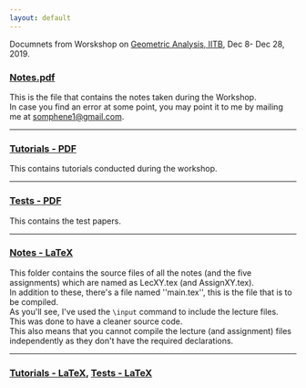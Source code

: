 ```yaml
---
layout: default
---
```

Documnets from Worskshop on [Geometric Analysis, IITB](https://www.atmschools.org/school/2019/ais/ga ), Dec 8- Dec 28, 2019.

### [Notes.pdf](https://github.com/somphene/geometric-analysis/master/Notes.pdf)
This is the file that contains the notes taken during the Workshop.    
In case you find an error at some point, you may point it to me by mailing me at [somphene1@gmail.com](mailto:somphene1@gmail.com).

---

### [Tutorials - PDF](https://github.com/somphene/geometric-analysis/Assignments%20-%20PDF)
This contains tutorials conducted during the workshop.

---

### [Tests - PDF](https://github.com/somphene/geometric-analysis/Tests%20-%20PDF)
This contains the test papers.


---

### [Notes - LaTeX](https://github.com/somphene/geometric-analysis/Notes%20-%20LaTeX)
This folder contains the source files of all the notes (and the five assignments) which are named as LecXY.tex (and AssignXY.tex).  
In addition to these, there's a file named ''main.tex'', this is the file that is to be compiled.  
As you'll see, I've used the ```\input``` command to include the lecture files. This was done to have a cleaner source code.  
This also means that you cannot compile the lecture (and assignment) files independently as they don't have the required declarations.

---

### [Tutorials - LaTeX](https://github.com/somphene/geometric-analysis/Assignments%20-%20LaTeX), [Tests - LaTeX](https://github.com/somphene/geometric-analysis/Tests%20-%20LaTeX)

